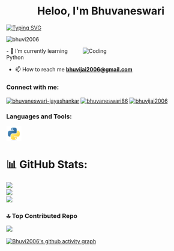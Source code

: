 <h1 align="center">Heloo, I'm Bhuvaneswari</h1>
<a href="https://git.io/typing-svg"><img src="https://readme-typing-svg.demolab.com?font=Fira+Code&pause=1000&color=7313F7&center=true&random=false&width=441&height=56&lines=Aspiring+python+learner+;+Passionate+about+coding+" alt="Typing SVG" /></a>
<p align="left"> <img src="https://komarev.com/ghpvc/?username=bhuvi2006&label=Profile%20views&color=0e75b6&style=flat" alt="bhuvi2006" /> </p>
<img align="right" alt="Coding" width="300" src="https://user-images.githubusercontent.com/59734313/157189039-c09b3e38-9f42-42c0-ab54-14f1574190a7.gif" />
</>
- 🌱 I’m currently learning Python

- 📫 How to reach me **bhuvijai2006@gmail.com**

<h3 align="left">Connect with me:</h3>
<p align="left">
<a href="https://linkedin.com/in/bhuvaneswari-jayashankar" target="blank"><img align="center" src="https://raw.githubusercontent.com/rahuldkjain/github-profile-readme-generator/master/src/images/icons/Social/linked-in-alt.svg" alt="bhuvaneswari-jayashankar" height="30" width="40" /></a>
<a href="https://www.codechef.com/users/bhuvaneswari86" target="blank"><img align="center" src="https://cdn.jsdelivr.net/npm/simple-icons@3.1.0/icons/codechef.svg" alt="bhuvaneswari86" height="30" width="40" /></a>
<a href="https://www.hackerrank.com/bhuvijai2006" target="blank"><img align="center" src="https://raw.githubusercontent.com/rahuldkjain/github-profile-readme-generator/master/src/images/icons/Social/hackerrank.svg" alt="bhuvijai2006" height="30" width="40" /></a>
</p>

<h3 align="left">Languages and Tools:</h3>
<p align="left"> <a href="https://www.python.org" target="_blank" rel="noreferrer"> <img src="https://raw.githubusercontent.com/devicons/devicon/master/icons/python/python-original.svg" alt="python" width="40" height="40"/> </a> </p>

# 📊 GitHub Stats:
![](https://github-readme-stats.vercel.app/api?username=Bhuvi2006&theme=radical&hide_border=false&include_all_commits=false&count_private=false)<br/>
![](https://github-readme-streak-stats.herokuapp.com/?user=Bhuvi2006&theme=radical&hide_border=false)<br/>
![](https://github-readme-stats.vercel.app/api/top-langs/?username=Bhuvi2006&theme=radical&hide_border=false&include_all_commits=false&count_private=false&layout=compact)

### 🔝 Top Contributed Repo
![](https://github-contributor-stats.vercel.app/api?username=Bhuvi2006&limit=5&theme=dark&combine_all_yearly_contributions=true)


[![Bhuvi2006's github activity graph](https://github-readme-activity-graph.vercel.app/graph?username=Bhuvi2006&bg_color=000000&color=ffffff&line=51f565&point=ffffff&area=true&hide_border=true)](https://github.com/ashutosh00710/github-readme-activity-graph)

